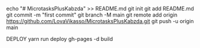 echo "# MicrotasksPlusKabzda" >> README.md
git init
git add README.md
git commit -m "first commit"
git branch -M main
git remote add origin https://github.com/LovaVikasso/MicrotasksPlusKabzda.git
git push -u origin main


DEPLOY
yarn run deploy
gh-pages -d build
